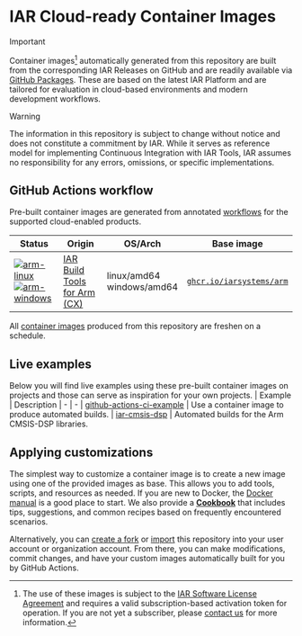 # IAR Cloud-ready Container Images

>[!IMPORTANT]
>Container images[^1] automatically generated from this repository are built from the corresponding IAR Releases on GitHub and are readily available via [GitHub Packages](https://github.com/orgs/iarsystems/packages). These are based on the latest IAR Platform and are tailored for evaluation in cloud-based environments and modern development workflows.

>[!WARNING]
>The information in this repository is subject to change without notice and does not constitute a commitment by IAR. While it serves as reference model for implementing Continuous Integration with IAR Tools, IAR assumes no responsibility for any errors, omissions, or specific implementations.

## GitHub Actions workflow
Pre-built container images are generated from annotated [workflows](.github/workflows) for the supported cloud-enabled products.

| Status | Origin | OS/Arch | Base image
| - | - | - | -
| [![arm-linux](https://github.com/iarsystems/containers/actions/workflows/arm-linux.yml/badge.svg)](https://github.com/iarsystems/containers/pkgs/container/arm)<br>[![arm-windows](https://github.com/iarsystems/containers/actions/workflows/arm-windows.yml/badge.svg)](https://github.com/iarsystems/containers/pkgs/container/arm) | [IAR Build Tools for Arm (CX)](https://github.com/iarsystems/arm) | linux/amd64<br>windows/amd64 | [`ghcr.io/iarsystems/arm`](https://github.com/iarsystems/containers/pkgs/container/arm)

All [container images](https://github.com/orgs/iarsystems/packages) produced from this repository are freshen on a schedule.

## Live examples
Below you will find live examples using these pre-built container images on projects and those can serve as inspiration for your own projects.
| Example | Description
| - | -
| [github-actions-ci-example](https://github.com/iarsystems/github-actions-ci-example) | Use a container image to produce automated builds.
| [iar-cmsis-dsp](https://github.com/iarsystems/iar-cmsis-dsp) | Automated builds for the Arm CMSIS-DSP libraries.


## Applying customizations
The simplest way to customize a container image is to create a new image using one of the provided images as base. This allows you to add tools, scripts, and resources as needed. If you are new to Docker, the [Docker manual](https://docs.docker.com/develop/develop-images/dockerfile_best-practices/) is a good place to start. We also provide a [__Cookbook__](https://github.com/iarsystems/containers/wiki) that includes tips, suggestions, and common recipes based on frequently encountered scenarios.

Alternatively, you can [create a fork](https://docs.github.com/en/pull-requests/collaborating-with-pull-requests/working-with-forks/fork-a-repo) or [import](https://docs.github.com/en/migrations/importing-source-code/using-github-importer/importing-a-repository-with-github-importer) this repository into your user account or organization account. From there, you can make modifications, commit changes, and have your custom images automatically built for you by GitHub Actions.


[^1]: The use of these images is subject to the [IAR Software License Agreement](https://github.com/iarsystems/containers/blob/master/LICENSE.md) and requires a valid subscription-based activation token for operation. If you are not yet a subscriber, please [contact us](https://iar.com/about/contact) for more information.
